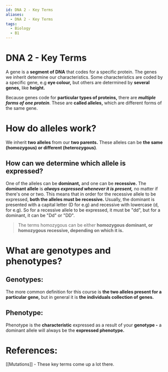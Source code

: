 ```yaml
---
id: DNA 2 - Key Terms
aliases:
  - DNA 2 - Key Terms
tags:
  - Biology
  - B1
---
```


# DNA 2 - Key Terms

A gene is a **segment of DNA** that codes for a specific protein. The genes we inherit determine our characteristics. Some characteristics are coded by a specific gene, e.g **eye colour,** but others are determined by **several genes,** like **height.** 

Because genes code for **particular types of proteins,** there are ***multiple forms of one protein***. These are **called alleles,** which are different forms of the same gene.

# How do alleles work?

We inherit **two alleles** from our **two parents.** These alleles can be **the same (homozygous) or different (heterozygous)**. 

## How can we determine which allele is **expressed?** 

One of the alleles can be **dominant,** and one can be **recessive.** The **dominant allele** is ***always expressed whenever it is present,*** no matter if there's one or two. This means that in order for the recessive allele to be expressed, **both the alleles must be recessive.** Usually, the dominant is presented with a capital letter (D for e.g) and recessive with lowercase (d, for e.g). So for a recessive allele to be expressed, it must be "dd", but for a dominant, it can be "Dd" or "DD".

> The terms homozygous can be either **homozygous dominant, or homozygous recessive, depending on which it is.** 

# What are genotypes and phenotypes?

## Genotypes:

The more common definition for this course is **the two alleles present for a particular gene,** but in general it is **the individuals collection of genes.** 

## Phenotype:

Phenotype is the **characteristic** expressed as a result of your **genotype -** a dominant allele will always be the **expressed phenotype.**

# References:

[[Mutations]] - These key terms come up a lot there.
